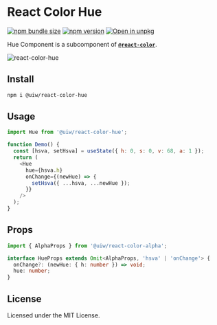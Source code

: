 React Color Hue
===

[![npm bundle size](https://img.shields.io/bundlephobia/minzip/@uiw/react-color-hue)](https://bundlephobia.com/package/@uiw/react-color-hue) [![npm version](https://img.shields.io/npm/v/@uiw/react-color-hue.svg)](https://www.npmjs.com/package/@uiw/react-color-hue) [![Open in unpkg](https://img.shields.io/badge/Open%20in-unpkg-blue)](https://uiwjs.github.io/npm-unpkg/#/pkg/@uiw/react-color-hue/file/README.md)

Hue Component is a subcomponent of [**`@react-color`**](https://uiwjs.github.io/react-color).

![react-color-hue](https://user-images.githubusercontent.com/1680273/125951739-e38dad1a-5d11-4e4b-a146-3365bd0d98fb.png)

## Install

```bash
npm i @uiw/react-color-hue
```

## Usage

```js
import Hue from '@uiw/react-color-hue';

function Demo() {
  const [hsva, setHsva] = useState({ h: 0, s: 0, v: 68, a: 1 });
  return (
    <Hue
      hue={hsva.h}
      onChange={(newHue) => {
        setHsva({ ...hsva, ...newHue });
      }}
    />
  );
}
```

## Props

```ts
import { AlphaProps } from '@uiw/react-color-alpha';

interface HueProps extends Omit<AlphaProps, 'hsva' | 'onChange'> {
  onChange?: (newHue: { h: number }) => void;
  hue: number;
}
```

<!--footer-dividing-->

## License

Licensed under the MIT License.
